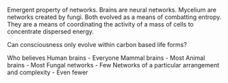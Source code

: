 Emergent property of networks.
Brains are neural networks.
Mycelium are networks created by fungi.
Both evolved as a means of combatting entropy.
They are a means of coordinating the activity of a mass of cells to concentrate dispersed energy.

Can consciousness only evolve within carbon based life forms?

Who believes
  Human brains - Everyone
  Mammal brains - Most
  Animal brains - Most
  Fungal networks - Few
  Networks of a particular arrangement and complexity - Even fewer
